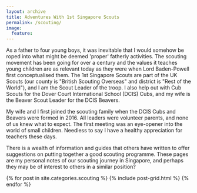 ```yaml
---
layout: archive
title: Adventures With 1st Singapore Scouts
permalink: /scouting/
image:
  feature:
---
```


As a father to four young boys, it was inevitable that I would somehow be roped into what might be deemed 'proper' fatherly activities. The scouting movement has been going for over a century and the values it teaches young children are as relevant today as they were when Lord Baden-Powell first conceptualised them. The 1st Singapore Scouts are part of the UK Scouts (our county is "British Scouting Overseas" and district is "Rest of the World"), and I am the Scout Leader of the troop. I also help out with Cub Scouts for the Dover Court International School (DCIS) Cubs, and my wife is the Beaver Scout Leader for the DCIS Beavers.

My wife and I first joined the scouting family when the DCIS Cubs and Beavers were formed in 2016. All leaders were volunteer parents, and none of us knew what to expect. The first meeting was an eye-opener into the world of small children. Needless to say I have a healthy appreciation for teachers these days.

There is a wealth of information and guides that others have written to offer suggestions on putting together a good scouting programme. These pages are my personal notes of our scouting journey in Singapore, and perhaps they may be of interest to others in a similar position?

<div class="tiles">
{% for post in site.categories.scouting %}
  {% include post-grid.html %}
{% endfor %}
</div><!-- /.tiles -->